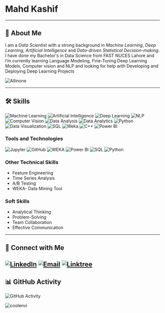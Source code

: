  
# Mahd Kashif


---

## 🌟 About Me

I am a *Data Scientist* with a strong background in *Machine Learning*, *Deep Learning*, *Artificial Intelligence* and *Data-driven Statistical Decision-making*. I have done my  Bachelor's in Data Science from FAST NUCES Lahore and I’m currently learning Language Modeling, Fine-Tuning Deep Learning Models, Computer vision and NLP and looking for help with Developing and Deploying Deep Learning Projects

![Allinone](https://user-images.githubusercontent.com/74038190/221352995-5ac18bdf-1a19-4f99-bbb6-77559b220470.gif)

---

## 🛠️ Skills

![Machine Learning](https://img.shields.io/badge/Machine%20Learning-3776AB?style=flat&logo=python&logoColor=white)
![Artificial Intelligence](https://img.shields.io/badge/Artificial%20Intelligence-181717?style=flat&logo=github&logoColor=white)
![Deep Learning](https://img.shields.io/badge/Deep%20Learning-2496ED?style=flat&logo=docker&logoColor=white)
![NLP](https://img.shields.io/badge/NLP-3776AB?style=flat&logo=python&logoColor=white)
![Computer Vision](https://img.shields.io/badge/Computer%20Vision-3776AB?style=flat&logo=python&logoColor=white)
![Data Analysis](https://img.shields.io/badge/Data%20Analysis-3776AB?style=flat&logo=python&logoColor=white)
![Data Analytics](https://img.shields.io/badge/Data%20Analytics-3776AB?style=flat&logo=python&logoColor=white)
![Python](https://img.shields.io/badge/Python-3776AB?style=flat&logo=python&logoColor=white)
![Data Visualization](https://img.shields.io/badge/Data%20Visualization-3776AB?style=flat&logo=python&logoColor=white)
![SQL](https://img.shields.io/badge/SQL-4479A1?style=flat&logo=postgresql&logoColor=white)
![Weka](https://img.shields.io/badge/Weka-003366?style=flat&logo=weka&logoColor=white)
![C++](https://img.shields.io/badge/C++-00599C?style=flat&logo=cplusplus&logoColor=white)
![Power BI](https://img.shields.io/badge/Power%20BI-F2C811?style=flat&logo=power-bi&logoColor=white)


### Tools and Technologies
![Jupyter](https://img.shields.io/badge/Jupyter-F37626?style=flat&logo=jupyter&logoColor=white)
![GitHub](https://img.shields.io/badge/GitHub-181717?style=flat&logo=github&logoColor=white)
![WEKA](https://img.shields.io/badge/WEKA-003366?style=flat&logo=weka&logoColor=white)
![Power BI](https://img.shields.io/badge/Power_BI-F2C811?style=flat&logo=power-bi&logoColor=white)
![SQL](https://img.shields.io/badge/SQL-4479A1?style=flat&logo=postgresql&logoColor=white)
![Python](https://img.shields.io/badge/Python-3776AB?style=flat&logo=python&logoColor=white)

### Other Technical Skills
- Feature Engineering
- Time Series Analysis
- A/B Testing
- WEKA- Data Mining Tool

### Soft Skills
- Analytical Thinking
- Problem-Solving
- Team Collaboration
- Effective Communication

---

## 🔗 Connect with Me

[![LinkedIn](https://img.shields.io/badge/LinkedIn-blue?style=flat&logo=linkedin)](https://www.linkedin.com/in/m-mahd-kashif-021a40237/) 
[![Email](https://img.shields.io/badge/Email-mahdkashif123@gmail.com-red?style=flat&logo=gmail)](mailto:mahdkashif123@gmail.com)
[![Linktree](https://img.shields.io/badge/Linktree-39E09B?style=flat&logo=linktree&logoColor=white)](https://linktr.ee/mahdkashif)
---


## 📊 GitHub Activity

![GitHub Activity](https://github-readme-activity-graph.cyclic.app/graph?username=MahdKashif&theme=radical)

![coolenvi](https://user-images.githubusercontent.com/74038190/212750155-3ceddfbd-19d3-40a3-87af-8d329c8323c4.gif)

